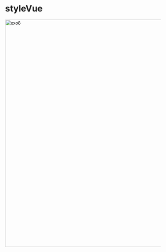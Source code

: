 # styleVue

<img width="736" alt="exo8" src="https://github.com/Camille-Durand/CoursVue/assets/75265358/9401898e-7216-4a23-9442-218ebee7e99b">
